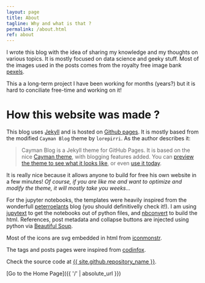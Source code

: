 ```yaml
---
layout: page
title: About
tagline: Why and what is that ?
permalink: /about.html
ref: about
---
```


I wrote this blog with the idea of sharing my knowledge and my thoughts on various topics.
It is mostly focused on data science and geeky stuff.
Most of the images used in the posts comes from the royalty free image bank [pexels](https://www.pexels.com/).

This a a long-term project I have been working for months (years?) but it is hard to conciliate free-time and working on it!

# How this website was made ?

This blog uses [Jekyll](https://jekyllrb.com/) and is hosted on [Github pages](https://pages.github.com/). 
It is mostly based from the modified `Cayman Blog` theme by `lorepirri`. As the author describes it:

>Cayman Blog is a Jekyll theme for GitHub Pages. It is based on the nice [Cayman theme](https://pages-themes.github.io/cayman/), with blogging features added. You can [preview the theme to see what it looks like](http://lorepirri.github.io/cayman-blog), or even [use it today](https://github.com/pages-themes/cayman).

It is really nice because it allows anyone to build for free his own website in a few minutes! *Of course, if you are like me and want to optimize and modify the theme, it will mostly take you weeks...*

For the jupyter notebooks, the templates were heavily inspired from the wonderfull <a href="http://peterroelants.github.io/">peterroelants</a> blog (you should definitivelly check it!).
I am using [jupytext](https://github.com/mwouts/jupytext) to get the notebooks out of python files, and [nbconvert](https://github.com/jupyter/nbconvert) to build the html. References, post metadata and collapse buttons are injected using python via [Beautiful Soup](https://www.crummy.com/software/BeautifulSoup/bs4/doc/).

Most of the icons are svg embedded in html from [iconmonstr](https://iconmonstr.com/).

The tags and posts pages were inspired from [codinfox](https://codinfox.github.io/dev/2015/03/06/use-tags-and-categories-in-your-jekyll-based-github-pages/).

Check the source code at <a href="{{ site.github.repository_url }}">{{ site.github.repository_name }}</a>.

[Go to the Home Page]({{ '/' | absolute_url }})